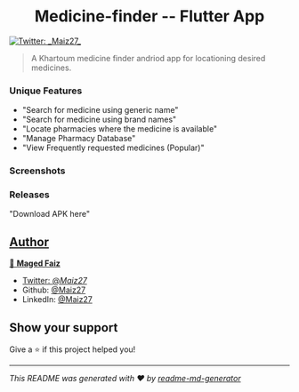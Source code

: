 <h1 align="center">Medicine-finder -- Flutter App</h1>
<p>
  <a href="https://twitter.com/_Maiz27_" target="_blank">
    <img alt="Twitter: _Maiz27_" src="https://img.shields.io/twitter/follow/_Maiz27_.svg?style=social" />
  </a>
</p>

> A Khartoum medicine finder andriod app for locationing desired medicines.

### Unique Features
<p>
    <ul>
        <li>"Search for medicine using generic name"</li>
        <li>"Search for medicine using brand names"</li>
        <li>"Locate pharmacies where the medicine is available"</li>
        <li>"Manage Pharmacy Database"</li>
        <li>"View Frequently requested medicines (Popular)"</li>
    </ul>
</p>


### Screenshots
<p>
<a src="https://user-images.githubusercontent.com/91534137/158451595-fba0f8d6-9cfc-4c2c-8cf6-2e40e0334636.png">
</p>

### Releases
<p>
    "Download APK here"<a href="https://github.com/Maiz27/medicine-finder/tree/main/build/app/outputs/apk/release">
</p>

## Author

👤 **Maged Faiz**

* Twitter: [@_Maiz27_](https://twitter.com/_Maiz27_)
* Github: [@Maiz27](https://github.com/Maiz27)
* LinkedIn: [@Maiz27](https://linkedin.com/in/Maiz27)

## Show your support

Give a ⭐️ if this project helped you!

***
_This README was generated with ❤️ by [readme-md-generator](https://github.com/kefranabg/readme-md-generator)_